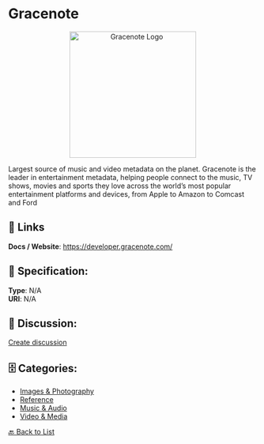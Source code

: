 # Gracenote
<p align="center">
    <img width="256" src="https://raw.githubusercontent.com/apis-list/apis-list/main/apis/gracenote/logo_256x256.png" alt="Gracenote Logo"/>
</p>

Largest source of music and video metadata on the planet. Gracenote is the leader in entertainment metadata, helping people connect to the music, TV shows, movies and sports they love across the world’s most popular entertainment platforms and devices, from Apple to Amazon to Comcast and Ford

##  🔗 Links
**Docs / Website**: https://developer.gracenote.com/

## 🧬 Specification:
**Type**: N/A  
**URI**: N/A

## 💬 Discussion:
[Create discussion](https://github.com/apis-list/apis-list/discussions/new)

## 🗄️ Categories:
- [Images & Photography](https://github.com/apis-list/apis-list#images--photography)
- [Reference](https://github.com/apis-list/apis-list#reference)
- [Music & Audio](https://github.com/apis-list/apis-list#music--audio)
- [Video & Media](https://github.com/apis-list/apis-list#video--media)




[🔙 Back to List](https://github.com/apis-list/apis-list)
